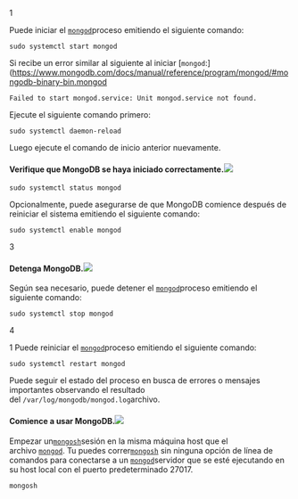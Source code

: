 
1


Puede iniciar el [`mongod`](https://www.mongodb.com/docs/manual/reference/program/mongod/#mongodb-binary-bin.mongod)proceso emitiendo el siguiente comando:

```
sudo systemctl start mongod
```

Si recibe un error similar al siguiente al iniciar [`mongod`:](https://www.mongodb.com/docs/manual/reference/program/mongod/#mongodb-binary-bin.mongod

`Failed to start mongod.service: Unit mongod.service not found.`

Ejecute el siguiente comando primero:

```
sudo systemctl daemon-reload
```

Luego ejecute el comando de inicio anterior nuevamente.

#### Verifique que MongoDB se haya iniciado correctamente.[![](https://www.mongodb.com/docs/manual/assets/link.svg)](https://www.mongodb.com/docs/manual/tutorial/install-mongodb-on-debian/#verify-that-mongodb-has-started-successfully "Enlace permanente a este encabezado")

```
sudo systemctl status mongod
```

Opcionalmente, puede asegurarse de que MongoDB comience después de reiniciar el sistema emitiendo el siguiente comando:

```
sudo systemctl enable mongod
```

3

#### Detenga MongoDB.[![](https://www.mongodb.com/docs/manual/assets/link.svg)](https://www.mongodb.com/docs/manual/tutorial/install-mongodb-on-debian/#stop-mongodb "Enlace permanente a este encabezado")

Según sea necesario, puede detener el [`mongod`](https://www.mongodb.com/docs/manual/reference/program/mongod/#mongodb-binary-bin.mongod)proceso emitiendo el siguiente comando:

```
sudo systemctl stop mongod
```

4

1
Puede reiniciar el [`mongod`](https://www.mongodb.com/docs/manual/reference/program/mongod/#mongodb-binary-bin.mongod)proceso emitiendo el siguiente comando:

```
sudo systemctl restart mongod
```

Puede seguir el estado del proceso en busca de errores o mensajes importantes observando el resultado del `/var/log/mongodb/mongod.log`archivo.

#### Comience a usar MongoDB.[![](https://www.mongodb.com/docs/manual/assets/link.svg)](https://www.mongodb.com/docs/manual/tutorial/install-mongodb-on-debian/#begin-using-mongodb "Enlace permanente a este encabezado")

Empezar un[`mongosh`](https://www.mongodb.com/docs/mongodb-shell/#mongodb-binary-bin.mongosh)sesión en la misma máquina host que el archivo [`mongod`](https://www.mongodb.com/docs/manual/reference/program/mongod/#mongodb-binary-bin.mongod). Tu puedes correr[`mongosh`](https://www.mongodb.com/docs/mongodb-shell/#mongodb-binary-bin.mongosh) sin ninguna opción de línea de comandos para conectarse a un [`mongod`](https://www.mongodb.com/docs/manual/reference/program/mongod/#mongodb-binary-bin.mongod)servidor que se esté ejecutando en su host local con el puerto predeterminado 27017.

```
mongosh
```